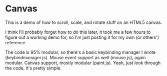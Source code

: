 # Canvas
This is a demo of how to scroll, scale, and rotate stuff on an HTML5 canvas. 

I think I'll probably forget how to do this later, it took me a few hours to figure out a working demo for, so I'm just posting it for my own (or others') reference.

The code is 95% modular, so there's a basic keybinding manager I wrote (keybindmanager.js). Mouse event support as well (mouse.js), again modular. Canvas support, mostly modular (paint.js). Yeah, just look through the code, it's pretty simple.

